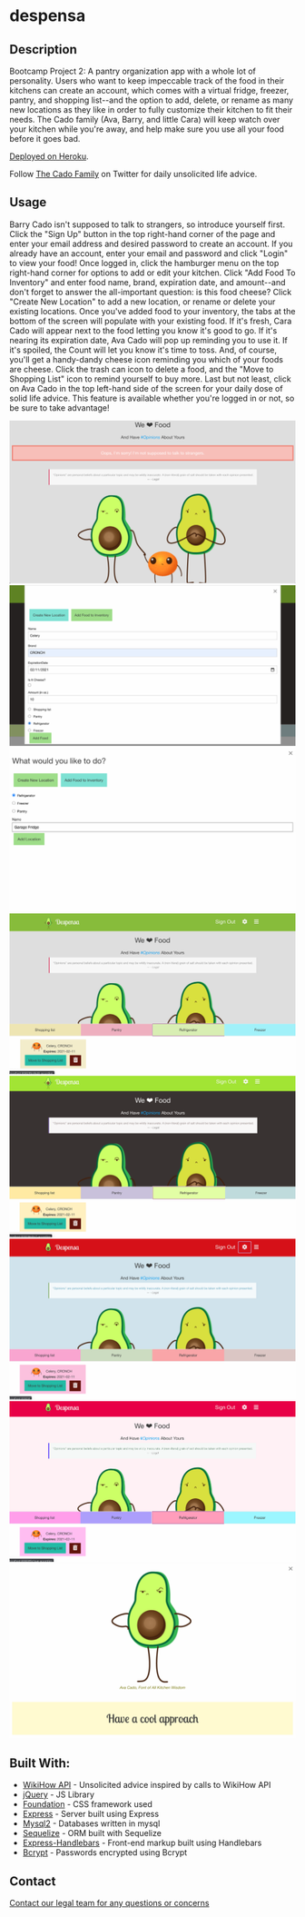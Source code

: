 # despensa

## Description

Bootcamp Project 2: A pantry organization app with a whole lot of personality.
Users who want to keep impeccable track of the food in their kitchens can create an account, which comes with a virtual fridge, freezer, pantry, and shopping list--and the option to add, delete, or rename as many new locations as they like in order to fully customize their kitchen to fit their needs. The Cado family (Ava, Barry, and little Cara) will keep watch over your kitchen while you're away, and help make sure you use all your food before it goes bad.

[Deployed on Heroku](https://www.youtube.com/watch?v=DLzxrzFCyOs).

Follow [The Cado Family](https://twitter.com/CadoFamily) on Twitter for daily unsolicited life advice.


## Usage

Barry Cado isn't supposed to talk to strangers, so introduce yourself first. Click the "Sign Up" button in the top right-hand corner of the page and enter your email address and desired password to create an account. If you already have an account, enter your email and password and click "Login" to view your food!
Once logged in, click the hamburger menu on the top right-hand corner for options to add or edit your kitchen. Click "Add Food To Inventory" and enter food name, brand, expiration date, and amount--and don't forget to answer the all-important question: is this food cheese?
Click "Create New Location" to add a new location, or rename or delete your existing locations. 
Once you've added food to your inventory, the tabs at the bottom of the screen will populate with your existing food. If it's fresh, Cara Cado will appear next to the food letting you know it's good to go. If it's nearing its expiration date, Ava Cado will pop up reminding you to use it. If it's spoiled, the Count will let you know it's time to toss. And, of course, you'll get a handy-dandy cheese icon reminding you which of your foods are cheese. Click the trash can icon to delete a food, and the "Move to Shopping List" icon to remind yourself to buy more. 
Last but not least, click on Ava Cado in the top left-hand side of the screen for your daily dose of solid life advice. This feature is available whether you're logged in or not, so be sure to take advantage!

![Despensa Landing Page](public/images/landing-page.png?raw=true "Landing Page")
![Add Food](public/images/add-food.png?raw=true "Add Food")
![Add Location](public/images/add-location.png?raw=true "Add Location")
![Metro Theme (Default)](public/images/metro-theme.png?raw=true "Metro")
![Space Theme](public/images/space-theme.png?raw=true "Space")
![Goth Theme](public/images/goth-theme.png?raw=true "Goth")
![Cute Theme](public/images/cute-theme.png?raw=true "Cute")
![Unsolicited Advice Feature](public/images/advice.png?raw=true "Advice")

## Built With:

* [WikiHow API](https://rapidapi.com/hargrimm/api/wikihow) - Unsolicited advice inspired by calls to WikiHow API
* [jQuery](https://jquery.com/) - JS Library
* [Foundation](https://get.foundation/) - CSS framework used
* [Express](https://www.npmjs.com/package/express) - Server built using Express
* [Mysql2](https://www.npmjs.com/package/mysql2) - Databases written in mysql
* [Sequelize](https://www.npmjs.com/package/sequelize) - ORM built with Sequelize
* [Express-Handlebars](https://www.npmjs.com/package/express-handlebars) - Front-end markup built using Handlebars
* [Bcrypt](https://www.npmjs.com/package/bcrypt) - Passwords encrypted using Bcrypt

## Contact
[Contact our legal team for any questions or concerns](https://www.youtube.com/watch?v=DLzxrzFCyOs)
